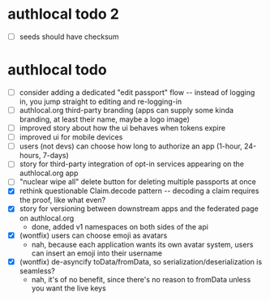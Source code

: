 
# authlocal todo 2
- [ ] seeds should have checksum

# authlocal todo
- [ ] consider adding a dedicated "edit passport" flow -- instead of logging in, you jump straight to editing and re-logging-in
- [ ] authlocal.org third-party branding (apps can supply some kinda branding, at least their name, maybe a logo image)
- [ ] improved story about how the ui behaves when tokens expire
- [ ] improved ui for mobile devices
- [ ] users (not devs) can choose how long to authorize an app (1-hour, 24-hours, 7-days)
- [ ] story for third-party integration of opt-in services appearing on the authlocal.org app
- [ ] "nuclear wipe all" delete button for deleting multiple passports at once
- [x] rethink questionable Claim.decode pattern -- decoding a claim requires the proof, like what even?
- [x] story for versioning between downstream apps and the federated page on authlocal.org
  - done, added v1 namespaces on both sides of the api
- [x] (wontfix) users can choose emoji as avatars
  - nah, because each application wants its own avatar system, users can insert an emoji into their username
- [x] (wontfix) de-asyncify toData/fromData, so serialization/deserialization is seamless?
  - nah, it's of no benefit, since there's no reason to fromData unless you want the live keys

